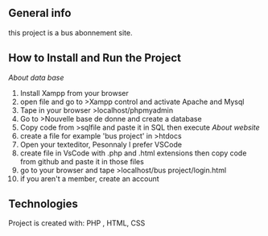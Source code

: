  ## General info
 this project is a bus abonnement site.
 ## How to Install and Run the Project
 *About data base*
 1. Install Xampp from your browser
 3. open file and go to >Xampp control and activate Apache and Mysql
 1. Tape in your browser >localhost/phpmyadmin
 2. Go to >Nouvelle base de donne and create a database
 3. Copy code from >sqlfile and paste it in SQL then execute
 *About website*
 1. create a file for example 'bus project' in >htdocs
 2. Open your texteditor, Pesonnaly l prefer VSCode
 5. create file in VsCode with .php and .html extensions then copy code from github and paste it in those files
 6. go to your browser and tape >localhost/bus project/login.html
 7. if you aren't a member, create an account 
 
 ## Technologies
Project is created with:
PHP , HTML, CSS
